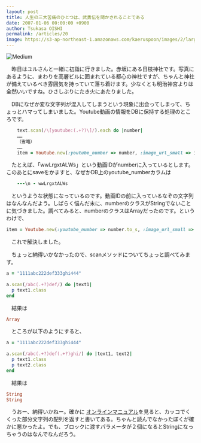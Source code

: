 ```yaml
---
layout: post
title: 人生の三大苦痛のひとつは、武勇伝を聞かされることである
date: 2007-01-06 00:00:00 +0900
author: Tsukasa OISHI
permalink: /articles/20
image: https://s3-ap-northeast-1.amazonaws.com/kaeruspoon/images/2/large.JPG?1300870931
---
```



![Medium](https://s3-ap-northeast-1.amazonaws.com/kaeruspoon/images/2/medium.JPG?1300870931)  

　昨日はユルさんと一緒に初詣に行きました。赤坂にある日枝神社です。写真にあるように、まわりを高層ビルに囲まれている都心の神社ですが、ちゃんと神社が備えているべき雰囲気を持っていて落ち着けます。少なくとも明治神宮よりは全然いいですね。ひさしぶりにたき火にあたりました。  

　DBになぜか変な文字列が混入してしまうという現象に出会ってしまって、ちょっとハマってしまいました。Youtube動画の情報をDBに保持する処理のところです。  

```ruby  
    text.scan(/\[youtube:(.+?)\]/).each do |number|  
    ……  
    （省略）  
    ……  
    item = Youtube.new(:youtube_number => number, :image_url_small => image_url)  
```  

　たとえば、「wwLrgxtALWs」という動画IDがnumberに入っているとします。このあとにsaveをかますと、なぜかDB上のyoutube\_numberカラムは  

```ruby  
    ---\n - wwLrgxtALWs  
```  

　というような状態になっているのです。動画IDの前に入っているなぞの文字列はなんなんだよう。しばらく悩んだ末に、numberのクラスがStringでないことに気づきました。調べてみると、numberのクラスはArrayだったのです。というわけで、  

```ruby  
item = Youtube.new(:youtube_number => number.to_s, :image_url_small => image_url)  
```  

　これで解決しました。  

　ちょっと納得いかなかったので、scanメソッドについてちょっと調べてみます。  

```ruby  
a = "1111abc222def333ghi444"  
 
a.scan(/abc(.+?)def/) do |text1|  
  p text1.class  
end  
```  

　結果は  

```ruby  
Array  
```  

　ところが以下のようにすると、  

```ruby  
a = "1111abc222def333ghi444"  
 
a.scan(/abc(.+?)def(.+?)ghi/) do |text1, text2|  
  p text1.class  
  p text2.class  
end  
```  

　結果は  

```ruby  
String  
String  
```  

　うおー、納得いかねー。確かに [オンラインマニュアル](http://www.ruby-lang.org/ja/man/?cmd=view;name=String#scan)を見ると、カッコでくくった部分文字列の配列を返すと書いてある。ちゃんと読んでなかったぼくが確かに悪かったよ。でも、ブロックに渡すパラメータが２個になるとStringになっちゃうのはなんでなんだろう。  

